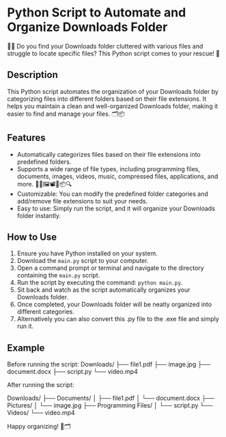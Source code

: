 # Python Script to Automate and Organize Downloads Folder

📂🔀 Do you find your Downloads folder cluttered with various files and struggle to locate specific files? This Python script comes to your rescue! 🚀

## Description
This Python script automates the organization of your Downloads folder by categorizing files into different folders based on their file extensions. It helps you maintain a clean and well-organized Downloads folder, making it easier to find and manage your files. 🗂️📦

## Features
- Automatically categorizes files based on their file extensions into predefined folders.
- Supports a wide range of file types, including programming files, documents, images, videos, music, compressed files, applications, and more. 📁📄🖼️📽️🎵📦🔍
- Customizable: You can modify the predefined folder categories and add/remove file extensions to suit your needs.
- Easy to use: Simply run the script, and it will organize your Downloads folder instantly.

## How to Use
1. Ensure you have Python installed on your system.
2. Download the `main.py` script to your computer.
3. Open a command prompt or terminal and navigate to the directory containing the `main.py` script.
4. Run the script by executing the command: `python main.py`.
5. Sit back and watch as the script automatically organizes your Downloads folder.
6. Once completed, your Downloads folder will be neatly organized into different categories.
7. Alternatively you can also convert this .py file to the .exe file and simply run it.

## Example
Before running the script:
Downloads/
├── file1.pdf
├── image.jpg
├── document.docx
├── script.py
└── video.mp4

After running the script:

Downloads/
├── Documents/
│ ├── file1.pdf
│ └── document.docx
├── Pictures/
│ └── image.jpg
├── Programming Files/
│ └── script.py
└── Videos/
  └── video.mp4


Happy organizing! 🎉🗂️
